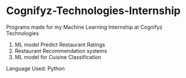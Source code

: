 # Cognifyz-Technologies-Internship

Programs made for my Machine Learning Internship at Cognifyz Technologies
1. ML model Predict Restaurant Ratings
2. Restaurant Recommendation systems
3. ML model for Cuisine Classification

Language Used: Python
